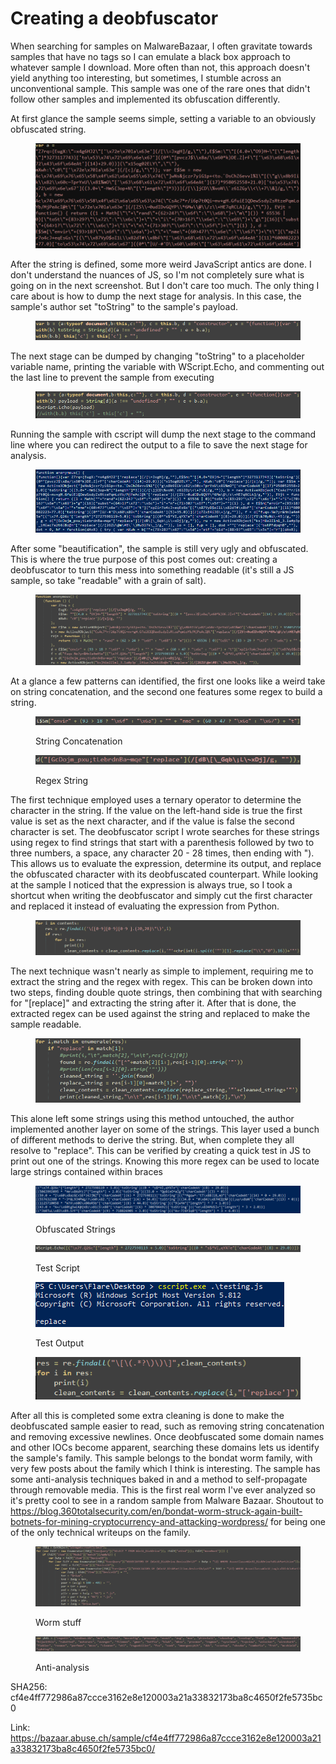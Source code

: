 # Creating a deobfuscator

When searching for samples on MalwareBazaar, I often gravitate towards samples that have no tags so I can emulate a black box approach to whatever sample I download. More often than not, this approach doesn't yield anything too interesting, but sometimes, I stumble across an unconventional sample. This sample was one of the rare ones that didn't follow other samples and implemented its obfuscation differently.

At first glance the sample seems simple, setting a variable to an obviously obfuscated string.

<figure><img src="../../.gitbook/assets/var_a_bondat.PNG" alt=""><figcaption></figcaption></figure>

After the string is defined, some more weird JavaScript antics are done. I don't understand the nuances of JS, so I'm not completely sure what is going on in the next screenshot. But I don't care too much. The only thing I care about is how to dump the next stage for analysis. In this case, the sample's author set "toString" to the sample's payload.

<figure><img src="../../.gitbook/assets/js_is_weird.PNG" alt=""><figcaption></figcaption></figure>

The next stage can be dumped by changing "toString" to a placeholder variable name, printing the variable with WScript.Echo, and commenting out the last line to prevent the sample from executing

<figure><img src="../../.gitbook/assets/Dump_payload.PNG" alt=""><figcaption></figcaption></figure>

Running the sample with cscript will dump the next stage to the command line where you can redirect the output to a file to save the next stage for analysis.

<figure><img src="../../.gitbook/assets/dumped_to_powershell.PNG" alt=""><figcaption></figcaption></figure>

After some "beautification", the sample is still very ugly and obfuscated. This is where the true purpose of this post comes out: creating a deobfuscator to turn this mess into something readable (it's still a JS sample, so take "readable" with a grain of salt).

<figure><img src="../../.gitbook/assets/second_stage_obfuscated.PNG" alt=""><figcaption></figcaption></figure>

At a glance a few patterns can identified, the first one looks like a weird take on string concatenation, and the second one features some regex to build a string.

<figure><img src="../../.gitbook/assets/str_concat.PNG" alt=""><figcaption><p>String Concatenation</p></figcaption></figure>

<figure><img src="../../.gitbook/assets/regex_str_builder.PNG" alt=""><figcaption><p>Regex String</p></figcaption></figure>

The first technique employed uses a ternary operator to determine the character in the string. If the value on the left-hand side is true the first value is set as the next character, and if the value is false the second character is set. The deobfuscator script I wrote searches for these strings using regex to find strings that start with a parenthesis followed by two to three numbers, a space, any character 20 - 28 times, then ending with "). This allows us to evaluate the expression, determine its output, and replace the obfuscated character with its deobfuscated counterpart. While looking at the sample I noticed that the expression is always true, so I took a shortcut when writing the deobfuscator and simply cut the first character and replaced it instead of evaluating the expression from Python.

<figure><img src="../../.gitbook/assets/str_concat_deobfuscator.PNG" alt=""><figcaption></figcaption></figure>

The next technique wasn't nearly as simple to implement, requiring me to extract the string and the regex with regex. This can be broken down into two steps, finding double quote strings, then combining that with searching for "\[replace]" and extracting the string after it. After that is done, the extracted regex can be used against the string and replaced to make the sample readable.

<figure><img src="../../.gitbook/assets/regex_str_builder_deobfuscator.PNG" alt=""><figcaption></figcaption></figure>

This alone left some strings using this method untouched, the author implemented another layer on some of the strings. This layer used a bunch of different methods to derive the string. But, when complete they all resolve to "replace". This can be verified by creating a quick test in JS to print out one of the strings. Knowing this more regex can be used to locate large strings contained within braces

<figure><img src="../../.gitbook/assets/str_replace_obfuscated.PNG" alt=""><figcaption><p>Obfuscated Strings</p></figcaption></figure>

<figure><img src="../../.gitbook/assets/str_replace_test.PNG" alt=""><figcaption><p>Test Script</p></figcaption></figure>

<figure><img src="../../.gitbook/assets/str_replace_test_ran.PNG" alt=""><figcaption><p>Test Output</p></figcaption></figure>

<figure><img src="../../.gitbook/assets/str_replace_script.PNG" alt=""><figcaption></figcaption></figure>

After all this is completed some extra cleaning is done to make the deobfuscated sample easier to read, such as removing string concatenation and removing excessive newlines. Once deobfuscated some domain names and other IOCs become apparent, searching these domains lets us identify the sample's family. This sample belongs to the bondat worm family, with very few posts about the family which I think is interesting. The sample has some anti-analysis techniques baked in and a method to self-propagate through removable media. This is the first real worm I've ever analyzed so it's pretty cool to see in a random sample from Malware Bazaar. Shoutout to https://blog.360totalsecurity.com/en/bondat-worm-struck-again-built-botnets-for-mining-cryptocurrency-and-attacking-wordpress/ for being one of the only technical writeups on the family.



<figure><img src="../../.gitbook/assets/worm_stuff.PNG" alt=""><figcaption><p>Worm stuff</p></figcaption></figure>

<figure><img src="../../.gitbook/assets/anti_analysis.PNG" alt=""><figcaption><p>Anti-analysis</p></figcaption></figure>

SHA256: cf4e4ff772986a87ccce3162e8e120003a21a33832173ba8c4650f2fe5735bc0&#x20;

Link: https://bazaar.abuse.ch/sample/cf4e4ff772986a87ccce3162e8e120003a21a33832173ba8c4650f2fe5735bc0/

